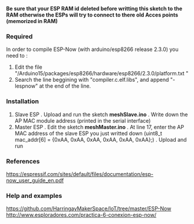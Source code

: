**Be sure that your ESP RAM id deleted before writting this sketch to the RAM otherwise the ESPs will try to connect to there old Acces points (memorized in RAM)**

### Required
 In order to compile ESP-Now (with arduino/esp8266 release 2.3.0) you need to :
 1. Edit the file "/Arduino15/packages/esp8266/hardware/esp8266/2.3.0/platform.txt "
 2. Search the line beggining with "compiler.c.elf.libs", and append "-lespnow" at the end of the line. 

### Installation
1. Slave ESP
  . Upload and run the sketch **meshSlave.ino**
  . Write down the AP MAC module address (printed in the serial interface)
2. Master ESP
  . Edit the sketch **meshMaster.ino**
  . At line 17, enter the AP MAC address of the slave ESP you just writted down (uint8_t mac_addr[6] = {0xAA, 0xAA, 0xAA, 0xAA, 0xAA, 0xAA};)
  . Upload and run
  
  
### References
https://espressif.com/sites/default/files/documentation/esp-now_user_guide_en.pdf

### Help and examples
https://github.com/HarringayMakerSpace/IoT/tree/master/ESP-Now
http://www.esploradores.com/practica-6-conexion-esp-now/
